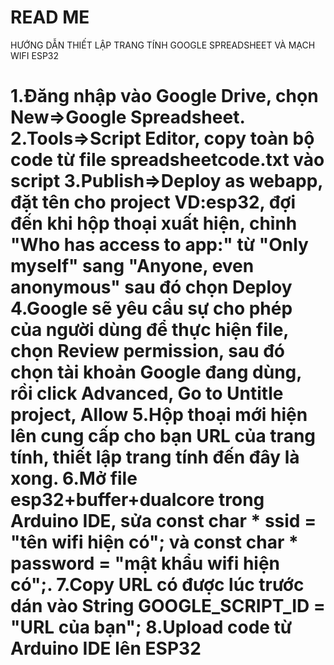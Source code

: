READ ME
=================================================================================================================================================================================
HƯỚNG DẪN THIẾT LẬP TRANG TÍNH GOOGLE SPREADSHEET VÀ MẠCH WIFI ESP32

1.Đăng nhập vào Google Drive, chọn New=>Google Spreadsheet.
2.Tools=>Script Editor, copy toàn bộ code từ file spreadsheetcode.txt vào script
3.Publish=>Deploy as webapp, đặt tên cho project VD:esp32, đợi đến khi hộp thoại xuất hiện, chỉnh "Who has access to app:" từ "Only myself" sang "Anyone, even anonymous" sau đó chọn Deploy
4.Google sẽ yêu cầu sự cho phép của người dùng để thực hiện file, chọn Review permission, sau đó chọn tài khoản Google đang dùng, rồi click Advanced, Go to Untitle project, Allow
5.Hộp thoại mới hiện lên cung cấp cho bạn URL của trang tính, thiết lập trang tính đến đây là xong.
6.Mở file esp32+buffer+dualcore trong Arduino IDE, sửa const char * ssid = "tên wifi hiện có"; và const char * password = "mật khẩu wifi hiện có";.
7.Copy URL có được lúc trước dán vào String GOOGLE_SCRIPT_ID = "URL của bạn";
8.Upload code từ Arduino IDE lên ESP32
=================================================================================================================================================================================

